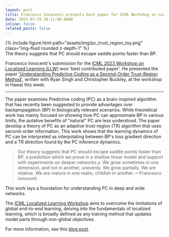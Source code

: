 ```yaml
---
layout: post
title: Francesco Innocenti presents best paper for ICML Workshop on Localized Learning (LLW)
date: 2023-07-29 16:11:00-0400
inline: false
related_posts: false
---
```


<div class="row mt-4">
    <div class="col-sm mt-4 mt-md-0">
        {% include figure.html path="assets/img/pc_trust_region_toy.png" class="img-fluid rounded z-depth-1" %}
    </div>
</div>
<div class="caption">
    The theory suggests that PC should escape saddle points faster than BP.
</div>

Francesco Innocenti's submission for the <a href="https://sites.google.com/view/localized-learning-workshop">ICML 2023 Workshop on Localized Learning (LLW)</a> won 'best contributed paper'. He presented the paper <a href="https://arxiv.org/abs/2305.18188">'Understanding Predictive Coding as a Second-Order Trust-Region Method'</a>, written with Ryan Singh and Christopher Buckley, at the workshop in Hawai this week.


***

The paper examines Predictive coding (PC) as a brain-inspired algorithm that has recently been suggested to provide advantages over backpropagation (BP) in biologically relevant scenarios. While theoretical work has mainly focused on showing how PC can approximate BP in various limits, the putative benefits of "natural" PC are less understood. The paper develop a theory of PC as an adaptive trust-region (TR) algorithm that uses second-order information. This work shows that the learning dynamics of PC can be interpreted as interpolating between BP's loss gradient direction and a TR direction found by the PC inference dynamics. 

>  Our theory suggests that PC should escape saddle points faster than BP, a prediction which we prove in a shallow linear model and support with experiments on deeper networks.y. We grow sometimes in one dimension, and not in another, unevenly. We grow partially. We are relative. We are mature in one realm, childish in another.
> —Francesco innocenti

This work lays a foundation for understanding PC in deep and wide networks. 



The <a href="https://sites.google.com/view/localized-learning-workshop">ICML Localized Learning Workshop</a> aims to overcome the limitations of global end-to-end learning, delving into the fundamentals of localized learning, which is broadly defined as any training method that updates model parts through non-global objectives.

For more information, see this <a href="https://francescoinnocenti.github.io/posts/2023/08/10/PC-as-a-2nd-Order-Method/">blog post</a>. 
